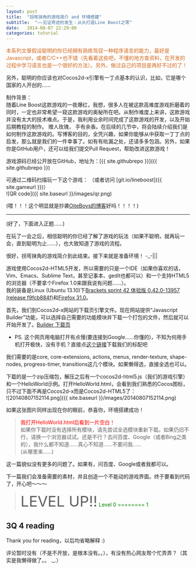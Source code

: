 ```yaml
---
layout: post
title:  "拐弯抹角的游戏简介 and 环境搭建"
subtitle:  "——见证奇迹的发生：从头打造Line Boost之零"
date:   2014-08-07 22:29:00
categories: tutorial
---
```


<span style='color:chocolate'>本系列文章假设聪明的你已经拥有熟练驾驭一种程序语言的能力，最好是Javascript，或者C/C++也不错（先看着这些吧，不懂的地方查资料，在开发的过程中学习语言也是一个很好的方法）。另外，做过自己的项目是再好不过的了！

另外，聪明的你应该也对Cocos2d-x引擎有一丁点基本的认识，比如，它是哪个国家的人开创的……</span>

制作背景：<br>
随着Line Boost这款游戏的一夜爆红，我想，很多人在被这款高难度游戏折磨着的同时，一定也非常希望一窥这款游戏的奥秘所在吧。从制作难度上来讲，这款游戏并没有太大的技术难点。于是，我利用业余时间完成了这款游戏的开发，以及开始后期教程的制作。
赠人玫瑰， 手有余香。在后续的几节中，将会陆续介绍我们是如何制作这款游戏的。写博客的目的，全凭兴趣，如果你能够从中获取一丁丁点的启发，那么就是我们的一件幸事了。如有有纰漏之处，还请多多包涵。另外，如果你是GitHub用户，还可以给我们提交Pull Request，帮助改进这款游戏！

游戏源码已经公开放在GitHub，地址为：[{{ site.githubrepo }}]({{ site.githubrepo }})

可通过二维码扫描玩一下这个游戏： （或者访问 [git.io/lineboost]({{ site.gameurl }})）<br>
![QR code]({{ site.baseurl }}/images/qr.png)

(喂！！！这个明显就是抄袭[OiteBoys的博客](http://blog.csdn.net/kantian_/article/details/21160997)好吗！！！！)

---

(好了，下面进入正题……)

在玩了一会之后，相信聪明的你已经了解了游戏的玩法（如果不聪明，就再玩一会，直到聪明为止……），也大致知道了游戏的流程。

很好，拐弯抹角的游戏简介到此结束。接下来就是准备环境！ -_-\|\|\|

游戏使用Cocos2d-HTML5开发，所以需要的只是一个IDE（如果你喜欢的话，Vim、Emacs、Sublime Text，甚至记事本、gedit也都可以）和一个支持HTML5的浏览器（不要拿个Firefox 1.0来跟我说有问题……）。<br>
我的装备是Linux (Ubuntu 13.10)下[Brackets sprint 42 体验版 0.42.0-13957 (release f9fcb884f)](https://github.com/adobe/brackets)和[Firefox 31.0](http://www.firefox.com.cn/)。

首先，我们到Cocos2d-x网站的下载页引擎文件。现在网站提供“Javascript Builder”功能，可以选择自己需要的功能模块并下载一个打包的文件，然后就可以开始开发了。[Builder 下载页](http://cocos2d-x.org/filecenter/jsbuilder/)

* PS. 这个网页用电脑打开有点慢(要连接到Google……你懂的)，不知为何用手机打开极快，没有手机？直接点[这个链接](http://cocos2d-x.org/filecenter/jsbuilder/generate/?ver=v3.0-RC1&com=false&file=core-webgl,core,core-extensions,actions,menus,render-texture,shape-nodes,progress-timer,transitions)下载我们的标配吧

我们需要的是core, core-extensions, actions, menus, render-texture, shape-nodes, progress-timer, transitions这几个模块。如果懒得选，直接全选也可以。

下载的是一个zip压缩包，解压之后有一个cocos2d-html5.js（我们的游戏引擎）和一个HelloWorld示例。打开HelloWorld.html，会看到我们熟悉的Cocos图标，只不过下面不再是Cocos2d-x而是Cocos2d-HTML5了：<br>
![20140807152114.png]({{ site.baseurl }}/images/20140807152114.png)

如果这张图片同样出现在你的眼前，恭喜你，环境搭建成功！

> <span style='color:red'>我打开HelloWorld.html后看到一片空白！</span><br>
> 如果你下载时没有选择所有模块，请先尝试全选模块重新下载。如果仍旧不行，请换一个浏览器试试。还是不行？去问百度、Google（或者Bing之类的），我什么都不知道……真心不知道……不要问我……<br>
(从哪里来……)

这一篇貌似没有更多的问题了。如果有，问百度、Google或者我都可以。

下一篇我们会准备需要的素材，并且创造一个不能动的游戏界面。终于要看到代码了，开心吧～～～

> <font style='font-size:40px'>LEVEL UP!!</font>
> <span style='color:green'>Level 0 ======== 1</span>

3Q 4 reading
---
Thank you for reading，以后均省略解释 :)

评论暂时没有（不是不开放，是根本没有。。），有没有热心网友帮个忙弄弄？（其实是我懒得做了。。 ._.）
